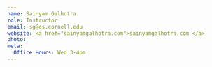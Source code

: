 ```yaml
---
name: Sainyam Galhotra
role: Instructor
email: sg@cs.cornell.edu
website: <a href="sainyamgalhotra.com">sainyamgalhotra.com </a>
photo: 
meta:
  Office Hours: Wed 3-4pm
---
```

